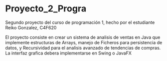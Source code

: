 # Proyecto_2_Progra
Segundo proyecto del curso de programación 1, hecho por el estudiante Reiko Gonzalez, C4F620

 El proyecto consiste en crear un sistema de analisis de ventas en Java que implemente estructuras de Arrays, manejo de Ficheros
 para persistencia de datos, y Recursividad para el analisis avanzado de tendencias de compras. La interfaz
 grafica debera implementarse en Swing o JavaFX
